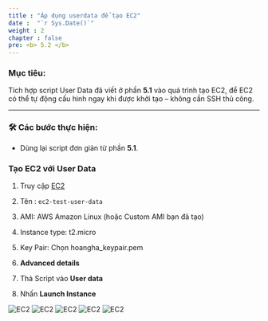```yaml
---
title : "Áp dụng userdata để tạo EC2"
date :  "`r Sys.Date()`" 
weight : 2 
chapter : false
pre: <b> 5.2 </b>
---
```


### Mục tiêu:
Tích hợp script User Data đã viết ở phần **5.1** vào quá trình tạo EC2, để EC2 có thể tự động cấu hình ngay khi được khởi tạo – không cần SSH thủ công.

---

### 🛠 Các bước thực hiện:
- Dùng lại script đơn giản từ phần **5.1**.

### Tạo EC2 với User Data
1. Truy cập [EC2](https://ap-southeast-1.console.aws.amazon.com/ec2/home?region=ap-southeast-1#Instances:v=3;$case=tags:true%5C,client:false;$regex=tags:false%5C,client:false;sort=tag:Name)

2. Tên : `ec2-test-user-data`

3. AMI: AWS Amazon Linux (hoặc Custom AMI bạn đã tạo)

4. Instance type: t2.micro

5. Key Pair: Chọn hoangha_keypair.pem

6. **Advanced details**

7. Thả Script vào **User data**

8. Nhấn **Launch Instance**

![EC2](/images/5/userdata-1.png)
![EC2](/images/5/userdata-2.png)
![EC2](/images/5/userdata-3.png)
![EC2](/images/5/userdata-4.png)
![EC2](/images/5/userdata-5.png)
